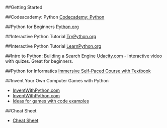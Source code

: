##Getting Started

##Codeacademy: Python
[Codecademy: Python](http://www.codecademy.com/tracks/python)

##Python for Beginners
[Python.org](https://www.python.org/about/gettingstarted)

##Interactive Python Tutorial
[TryPython.org](http://www.trypython.org/)

##Interactive Python Tutorial
[LearnPython.org](http://www.learnpython.org/)

##Intro to Python: Building a Search Engine
[Udacity.com](https://www.udacity.com/course/cs101) - Interactive video with quizes. Great for beginners.

##Python for Informatics 
[Immersive Self-Paced Course with Textbook](https://moodle.dr-chuck.com/moodle/course/view.php?id=5)

##Invent Your Own Computer Games with Python
- [InventWithPython.com](http://inventwithpython.com/chapters/)
- [InventWithPython.com](http://inventwithpython.com/pygame/chapters/)
- [Ideas for games with code examples](http://inventwithpython.com/blog/2012/02/20/i-need-practice-programming-49-ideas-for-game-clones-to-code/)

##Cheat Sheet
- [Cheat Sheet](http://www.cheat-sheets.org/saved-copy/PQRC-2.4-A4-latest.pdf)